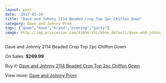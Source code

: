 ```yaml
---
layout: post
date: '2017-03-24'
title: "Dave and Johnny 2114 Beaded Crop Top 2pc Chiffon Gown"
category: Dave and Johnny Prom
tags: ["gown","dave","brand","evening","party"]
image: http://img.princessan.com/41496-thickbox_default/dave-and-johnny-2114-beaded-crop-top-2pc-chiffon-gown.jpg
---
```

Dave and Johnny 2114 Beaded Crop Top 2pc Chiffon Gown

On Sales: **$269.99**
<a href="https://www.princessan.com/en/dave-and-johnny-prom/19324-dave-and-johnny-2114-beaded-crop-top-2pc-chiffon-gown.html"><amp-img layout="responsive" width="600" height="600" src="//img.princessan.com/41496-thickbox_default/dave-and-johnny-2114-beaded-crop-top-2pc-chiffon-gown.jpg" alt="Dave and Johnny 2114 Beaded Crop Top 2pc Chiffon Gown 0" /></a>
<a href="https://www.princessan.com/en/dave-and-johnny-prom/19324-dave-and-johnny-2114-beaded-crop-top-2pc-chiffon-gown.html"><amp-img layout="responsive" width="600" height="600" src="//img.princessan.com/41497-thickbox_default/dave-and-johnny-2114-beaded-crop-top-2pc-chiffon-gown.jpg" alt="Dave and Johnny 2114 Beaded Crop Top 2pc Chiffon Gown 1" /></a>

Buy it: [Dave and Johnny 2114 Beaded Crop Top 2pc Chiffon Gown](https://www.princessan.com/en/dave-and-johnny-prom/19324-dave-and-johnny-2114-beaded-crop-top-2pc-chiffon-gown.html "Dave and Johnny 2114 Beaded Crop Top 2pc Chiffon Gown")

View more: [Dave and Johnny Prom](https://www.princessan.com/en/181-dave-and-johnny-prom "Dave and Johnny Prom")